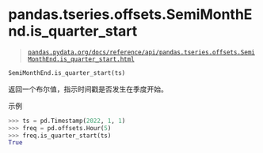# pandas.tseries.offsets.SemiMonthEnd.is_quarter_start

> [`pandas.pydata.org/docs/reference/api/pandas.tseries.offsets.SemiMonthEnd.is_quarter_start.html`](https://pandas.pydata.org/docs/reference/api/pandas.tseries.offsets.SemiMonthEnd.is_quarter_start.html)

```py
SemiMonthEnd.is_quarter_start(ts)
```

返回一个布尔值，指示时间戳是否发生在季度开始。

示例

```py
>>> ts = pd.Timestamp(2022, 1, 1)
>>> freq = pd.offsets.Hour(5)
>>> freq.is_quarter_start(ts)
True 
```

